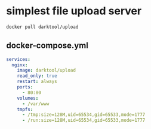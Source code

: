 # simplest file upload server
```bash
docker pull darktool/upload
```

## docker-compose.yml
```yml
services:
  nginx:
    image: darktool/upload
    read_only: true
    restart: always
    ports:
      - 80:80
    volumes:
      - /var/www
    tmpfs:
      - /tmp:size=128M,uid=65534,gid=65533,mode=1777
      - /run:size=128M,uid=65534,gid=65533,mode=1777
```
